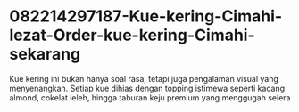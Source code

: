 # 082214297187-Kue-kering-Cimahi-lezat-Order-kue-kering-Cimahi-sekarang
Kue kering ini bukan hanya soal rasa, tetapi juga pengalaman visual yang menyenangkan. Setiap kue dihias dengan topping istimewa seperti kacang almond, cokelat leleh, hingga taburan keju premium yang menggugah selera
